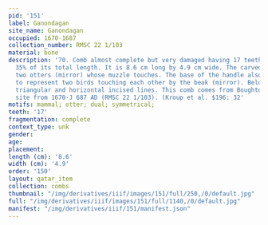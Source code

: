 ```yaml
---
pid: '151'
label: Ganondagan
site_name: Ganondagan
occupied: 1670-1687
collection_number: RMSC 22 1/103
material: bone
description: '70. Comb almost complete but very damaged having 17 teeth that form
  35% of its total length. It is 8.6 cm long by 4.9 cm wide. The carved handle represents
  two otters (mirror) whose muzzle touches. The base of the handle also carved seems
  to represent two birds touching each other by the beak (mirror). Below it are seen
  triangular and horizontal incised lines. This comb comes from Boughton Hill a Seneca
  site from 1670-J 687 AD (RMSC 22 1/103). (Kroup et al. $196: 32'
motifs: mammal; otter; dual; symmetrical;
teeth: '17'
fragmentation: complete
context_type: unk
gender:
age:
placement:
length (cm): '8.6'
width (cm): '4.9'
order: '150'
layout: qatar_item
collection: combs
thumbnail: "/img/derivatives/iiif/images/151/full/250,/0/default.jpg"
full: "/img/derivatives/iiif/images/151/full/1140,/0/default.jpg"
manifest: "/img/derivatives/iiif/151/manifest.json"
---
```

